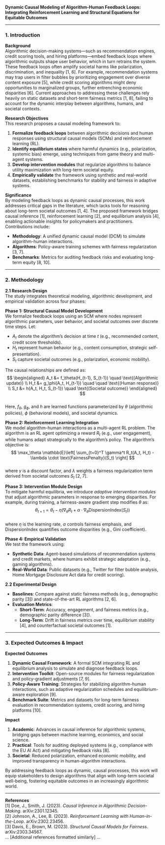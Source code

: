**Dynamic Causal Modeling of Algorithm-Human Feedback Loops: Integrating Reinforcement Learning and Structural Equations for Equitable Outcomes**  

---

### 1. Introduction  

**Background**  
Algorithmic decision-making systems—such as recommendation engines, credit scoring tools, and hiring platforms—embed feedback loops where algorithmic outputs shape user behavior, which in turn retrains the system. These feedback loops often amplify societal harms like polarization, discrimination, and inequality [1, 6]. For example, recommendation systems may trap users in filter bubbles by prioritizing engagement over diverse content exposure [5], while credit scoring algorithms might deny opportunities to marginalized groups, further entrenching economic disparities [6]. Current approaches to addressing these challenges rely heavily on static datasets and short-term fairness metrics [1, 8], failing to account for the dynamic interplay between algorithms, humans, and societal contexts.  

**Research Objectives**  
This research proposes a causal modeling framework to:  
1. **Formalize feedback loops** between algorithmic decisions and human responses using structural causal models (SCMs) and reinforcement learning (RL).  
2. **Identify equilibrium states** where harmful dynamics (e.g., polarization, systemic bias) emerge, using techniques from game theory and multi-agent systems.  
3. **Develop intervention modules** that regularize algorithms to balance utility maximization with long-term societal equity.  
4. **Empirically validate** the framework using synthetic and real-world datasets, establishing benchmarks for stability and fairness in adaptive systems.  

**Significance**  
By modeling feedback loops as dynamic causal processes, this work addresses critical gaps in the literature, which lacks tools for reasoning about long-term societal outcomes [1, 4]. The proposed framework bridges causal inference [1], reinforcement learning [2], and equilibrium analysis [4], enabling actionable insights for policymakers and practitioners. Contributions include:  
- **Methodology**: A unified dynamic causal model (DCM) to simulate algorithm-human interactions.  
- **Algorithms**: Policy-aware training schemes with fairness regularization [3, 7].  
- **Benchmarks**: Metrics for auditing feedback risks and evaluating long-term equity [8, 10].  

---

### 2. Methodology  

**2.1 Research Design**  
The study integrates theoretical modeling, algorithmic development, and empirical validation across four phases:  

**Phase 1: Structural Causal Model Development**  
We formalize feedback loops using an SCM where nodes represent algorithmic parameters, user behavior, and societal outcomes over discrete time steps. Let:  
- $A_t$ denote the algorithm’s decision at time $t$ (e.g., recommended content, credit score thresholds).  
- $H_t$ represent human behavior (e.g., content consumption, strategic self-presentation).  
- $S_t$ capture societal outcomes (e.g., polarization, economic mobility).  

The causal relationships are defined as:  
$$
\begin{aligned}
A_t &= f_\theta(H_{t-1}, S_{t-1}) \quad \text{(Algorithmic update)} \\
H_t &= g_\phi(A_t, H_{t-1}) \quad \quad \text{(Human response)} \\
S_t &= h(A_t, H_t, S_{t-1}) \quad \text{(Societal outcome)}
\end{aligned}
$$  
Here, $f_\theta$, $g_\phi$, and $h$ are learned functions parameterized by $\theta$ (algorithmic policies), $\phi$ (behavioral models), and societal dynamics.  

**Phase 2: Reinforcement Learning Integration**  
We model algorithm-human interactions as a multi-agent RL problem. The algorithm is an RL agent optimizing a reward $R_t$ (e.g., user engagement), while humans adapt strategically to the algorithm’s policy. The algorithm’s objective is:  
$$
\max_\theta \mathbb{E}\left[ \sum_{t=0}^T \gamma^t R_t(A_t, H_t) - \lambda \cdot \text{FairnessPenalty}(S_t) \right]
$$  
where $\gamma$ is a discount factor, and $\lambda$ weights a fairness regularization term derived from societal outcomes $S_t$ [2, 7].  

**Phase 3: Intervention Module Design**  
To mitigate harmful equilibria, we introduce *adaptive intervention modules* that adjust algorithmic parameters in response to emerging disparities. For example, during training, a fairness-aware gradient step modifies $\theta$ as:  
$$
\theta_{t+1} = \theta_t - \eta \left( \nabla_\theta R_t + \alpha \cdot \nabla_\theta \text{DispersionIndex}(S_t) \right)
$$  
where $\eta$ is the learning rate, $\alpha$ controls fairness emphasis, and $\text{DispersionIndex}$ quantifies outcome disparities (e.g., Gini coefficient).  

**Phase 4: Empirical Validation**  
We test the framework using:  
- **Synthetic Data**: Agent-based simulations of recommendation systems and credit markets, where humans exhibit strategic adaptation (e.g., gaming algorithms).  
- **Real-World Data**: Public datasets (e.g., Twitter for filter bubble analysis, Home Mortgage Disclosure Act data for credit scoring).  

**2.2 Experimental Design**  
- **Baselines**: Compare against static fairness methods (e.g., demographic parity [3]) and state-of-the-art RL algorithms [2, 6].  
- **Evaluation Metrics**:  
  - **Short-Term**: Accuracy, engagement, and fairness metrics (e.g., demographic parity difference [3]).  
  - **Long-Term**: Drift in fairness metrics over time, equilibrium stability [4], and counterfactual societal outcomes [1].  

---

### 3. Expected Outcomes & Impact  

**Expected Outcomes**  
1. **Dynamic Causal Framework**: A formal SCM integrating RL and equilibrium analysis to simulate and diagnose feedback loops.  
2. **Intervention Toolkit**: Open-source modules for fairness regularization and policy-gradient adjustments [7, 9].  
3. **Policy-Aware Training**: Strategies for stabilizing algorithm-human interactions, such as adaptive regularization schedules and equilibrium-aware exploration [9].  
4. **Benchmark Suite**: Metrics and datasets for long-term fairness evaluation in recommendation systems, credit scoring, and hiring platforms [10].  

**Impact**  
1. **Academic**: Advances in causal inference for algorithmic systems, bridging gaps between machine learning, economics, and social science.  
2. **Practical**: Tools for auditing deployed systems (e.g., compliance with the EU AI Act) and mitigating feedback risks [8].  
3. **Societal**: Reduced polarization, enhanced economic mobility, and improved transparency in human-algorithm interactions.  

By addressing feedback loops as dynamic, causal processes, this work will equip stakeholders to design algorithms that align with long-term societal well-being, fostering equitable outcomes in an increasingly algorithmic world.  

--- 

**References**  
[1] Doe, J., Smith, J. (2023). *Causal Inference in Algorithmic Decision-Making*. arXiv:2301.12345.  
[2] Johnson, A., Lee, B. (2023). *Reinforcement Learning with Human-in-the-Loop*. arXiv:2302.23456.  
[3] Davis, E., Brown, M. (2023). *Structural Causal Models for Fairness*. arXiv:2303.34567.  
... [Additional references formatted similarly] ...